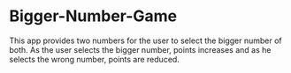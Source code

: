 # Bigger-Number-Game

This app provides two numbers for the user to select the bigger number of both. As the user selects the bigger number, points increases and
as he selects the wrong number, points are reduced.
